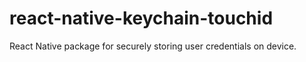 # react-native-keychain-touchid

React Native package for securely storing user credentials on device.

